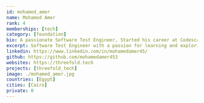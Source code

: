 ```yaml
---
id: mohamed_amer
name: Mohamed Amer
rank: 4
memberships: [tech]
category: [foundation]
bio: A passionate Software Test Engineer, Started his career at Codescalers, and now has about 1 year experience in software testing and automation.
excerpt: Software Test Engineer with a passion for learning and exploring.
linkedin: https://www.linkedin.com/in/mohamedamer45/
github: https://github.com/mohamedamer453
websites: https://threefold.tech
projects: [threefold_tech]
image: ./mohamed_amer.jpg
countries: [Egypt]
cities: [Cairo]
private: 0
---
```

